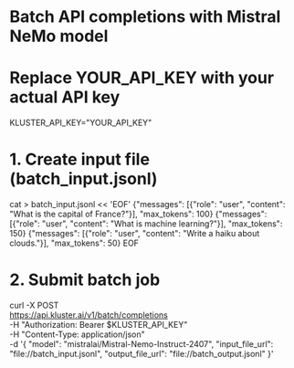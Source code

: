 # Batch API completions with Mistral NeMo model

# Replace YOUR_API_KEY with your actual API key
KLUSTER_API_KEY="YOUR_API_KEY"

# 1. Create input file (batch_input.jsonl)
cat > batch_input.jsonl << 'EOF'
{"messages": [{"role": "user", "content": "What is the capital of France?"}], "max_tokens": 100}
{"messages": [{"role": "user", "content": "What is machine learning?"}], "max_tokens": 150}
{"messages": [{"role": "user", "content": "Write a haiku about clouds."}], "max_tokens": 50}
EOF

# 2. Submit batch job
curl -X POST \
  https://api.kluster.ai/v1/batch/completions \
  -H "Authorization: Bearer $KLUSTER_API_KEY" \
  -H "Content-Type: application/json" \
  -d '{
    "model": "mistralai/Mistral-Nemo-Instruct-2407",
    "input_file_url": "file://batch_input.jsonl",
    "output_file_url": "file://batch_output.jsonl"
  }'
